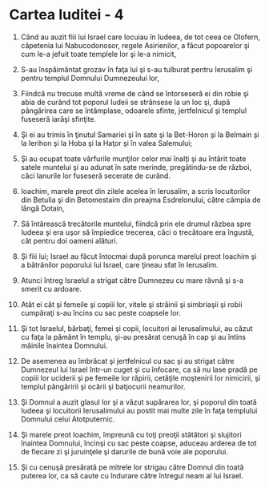 # Cartea Iuditei - 4

1. Când au auzit fiii lui Israel care locuiau în Iudeea, de tot ceea ce Olofern, căpetenia lui Nabucodonosor, regele Asirienilor, a făcut popoarelor şi cum le-a jefuit toate templele lor şi le-a nimicit, 

2. S-au înspăimântat grozav în faţa lui şi s-au tulburat pentru Ierusalim şi pentru templul Domnului Dumnezeului lor, 

3. Fiindcă nu trecuse multă vreme de când se întorseseră ei din robie şi abia de curând tot poporul Iudeii se strânsese la un loc şi, după pângărirea care se întâmplase, odoarele sfinte, jertfelnicul şi templul fuseseră iarăşi sfinţite. 

4. Şi ei au trimis în ţinutul Samariei şi în sate şi la Bet-Horon şi la Belmain şi la Ierihon şi la Hoba şi la Haţor şi în valea Salemului; 

5. Şi au ocupat toate vârfurile munţilor celor mai înalţi şi au întărit toate satele muntelui şi au adunat în sate merinde, pregătindu-se de război, căci lanurile lor fuseseră secerate de curând. 

6. Ioachim, marele preot din zilele acelea în Ierusalim, a scris locuitorilor din Betulia şi din Betomestaim din preajma Esdrelonului, către câmpia de lângă Dotain, 

7. Să întărească trecătorile muntelui, fiindcă prin ele drumul răzbea spre Iudeea şi era uşor să împiedice trecerea, căci o trecătoare era îngustă, cât pentru doi oameni alături. 

8. Şi fiii lui; Israel au făcut întocmai după porunca marelui preot Ioachim şi a bătrânilor poporului lui Israel, care ţineau sfat în Ierusalim. 

9. Atunci întreg Israelul a strigat către Dumnezeu cu mare râvnă şi s-a smerit cu ardoare. 

10. Atât ei cât şi femeile şi copiii lor, vitele şi străinii şi simbriaşii şi robii cumpăraţi s-au încins cu sac peste coapsele lor. 

11. Şi tot Israelul, bărbaţi, femei şi copii, locuitori ai Ierusalimului, au căzut cu faţa la pământ în templu, şi-au presărat cenuşă în cap şi au întins mâinile înaintea Domnului. 

12. De asemenea au îmbrăcat şi jertfelnicul cu sac şi au strigat către Dumnezeul lui Israel într-un cuget şi cu înfocare, ca să nu lase pradă pe copiii lor uciderii şi pe femeile lor răpirii, cetăţile moştenirii lor nimicirii, şi templul pângăririi şi ocării şi batjocurii neamurilor. 

13. Şi Domnul a auzit glasul lor şi a văzut supărarea lor, şi poporul din toată Iudeea şi locuitorii Ierusalimului au postit mai multe zile în faţa templului Domnului celui Atotputernic. 

14. Şi marele preot Ioachim, împreună cu toţi preoţii stătători şi slujitori înaintea Domnului, încinşi cu sac peste coapse, aduceau arderea de tot de fiecare zi şi juruinţele şi darurile de bună voie ale poporului. 

15. Şi cu cenuşă presărată pe mitrele lor strigau către Domnul din toată puterea lor, ca să caute cu îndurare către întregul neam al lui Israel. 


